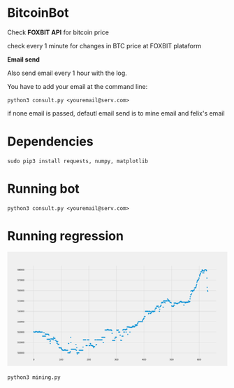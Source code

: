 # BitcoinBot

Check **FOXBIT API** for bitcoin price

check every 1 minute for changes in BTC price at FOXBIT plataform


**Email send**

Also send email every 1 hour with the log.

You have to add your email at the command line:

    python3 consult.py <youremail@serv.com>
    
if none email is passed, defautl email send is to 
mine email and felix's email

# Dependencies

    sudo pip3 install requests, numpy, matplotlib

# Running bot

    python3 consult.py <youremail@serv.com>

# Running regression
![alt text](btc_price.png)

    python3 mining.py
